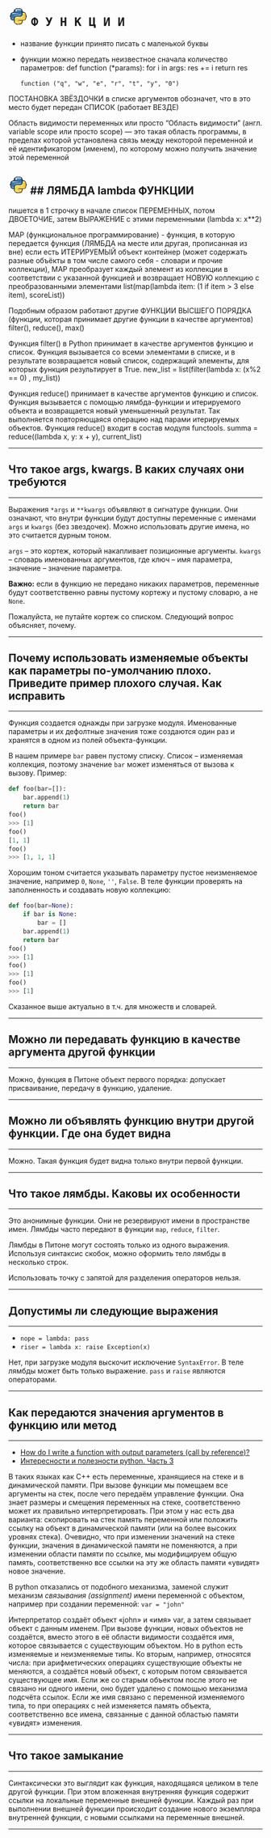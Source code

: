 ![заголовок](pthn.png) **`Ф У Н К Ц И И`**
==========================

- название функции принято писать с маленькой буквы
- функции можно передать неизвестное сначала количество параметров:
      def function (*params):
          for i in args:
              res += i
      return res

      function ("q", "w", "e", "r", "t", "y", "0")
ПОСТАНОВКА ЗВЁЗДОЧКИ в списке аргументов обозначет, что в это место будет передан СПИСОК (работает ВЕЗДЕ)

Область видимости переменных или просто “Область видимости” (англ. variable scope или просто scope) — 
это такая область программы, в пределах которой установлена связь между некоторой переменной и её 
идентификатором (именем), по которому можно получить значение этой переменной

![заголовок](pthn.png) ## ЛЯМБДА lambda ФУНКЦИИ
-----------------------------
пишется в 1 строчку
в начале список ПЕРЕМЕННЫХ, потом ДВОЕТОЧИЕ, затем ВЫРАЖЕНИЕ с этими переменными
(lambda x: x**2)

МАР (функциональное программирование) - функция, в которую передается функция (ЛЯМБДА на месте 
или другая, прописанная из вне)
если есть ИТЕРИРУЕМЫЙ объект контейнер (может содержать разные объёкты в том числе 
самого себя - словари и прочие коллекции), МАР преобразует каждый элемент из коллекции
в соответствии с указанной функцией и возвращает НОВУЮ коллекцию с преобразованными элементами
list(map(lambda item: (1 if item > 3 else item), scoreList))

Подобным образом работают другие ФУНКЦИИ ВЫСШЕГО ПОРЯДКА (функции, которая принимает другие 
функции в качестве аргументов) filter(), reduce(), max()

Функция filter() в Python принимает в качестве аргументов функцию и список.
Функция вызывается со всеми элементами в списке, и в результате возвращается новый 
список, содержащий элементы, для которых функция результирует в True.
new_list = list(filter(lambda x: (x%2 == 0) , my_list))

Функция reduce() принимает в качестве аргументов функцию и список. Функция вызывается 
с помощью лямбда-функции и итерируемого объекта  и возвращается новый уменьшенный результат. 
Так выполняется повторяющаяся операцию над парами итерируемых объектов. 
Функция reduce() входит в состав модуля functools.
summa = reduce((lambda x, y: x + y), current_list)

-----------------
## Что такое args, kwargs. В каких случаях они требуются
-----------------
Выражения `*args` и `**kwargs` объявляют в сигнатуре функции. Они означают, что внутри функции будут доступны переменные с именами `args` и `kwargs` (без звездочек). Можно использовать другие имена, но это считается дурным тоном.

`args` – это кортеж, который накапливает позиционные аргументы. `kwargs` – словарь именованных аргументов, где ключ – имя параметра, значение – значение параметра.

**Важно:** если в функцию не передано никаких параметров, переменные будут соответственно равны пустому кортежу и пустому словарю, а не `None`.

Пожалуйста, не путайте кортеж со списком. Следующий вопрос объясняет, почему.

-----------------
## Почему использовать изменяемые объекты как параметры по-умолчанию плохо. Приведите пример плохого случая. Как исправить
-----------------

Функция создается однажды при загрузке модуля. Именованные параметры и их дефолтные значения тоже создаются один раз и хранятся в одном из полей объекта-функции.

В нашем примере `bar` равен пустому списку. Список – изменяемая коллекция, поэтому значение `bar` может изменяться от вызова к вызову. Пример:

```python
def foo(bar=[]):
    bar.append(1)
    return bar
foo()
>>> [1]
foo()
[1, 1]
foo()
>>> [1, 1, 1]
```

Хорошим тоном считается указывать параметру пустое неизменяемое значение, например `0`, `None`, `''`, `False`. В теле функции проверять на заполненность и создавать новую коллекцию:

```python
def foo(bar=None):
    if bar is None:
        bar = []
    bar.append(1)
    return bar
foo()
>>> [1]
foo()
>>> [1]
foo()
>>> [1]
```

Сказанное выше актуально в т.ч. для множеств и словарей.

-----------------
## Можно ли передавать функцию в качестве аргумента другой функции
-----------------

Можно, функция в Питоне объект первого порядка: допускает присваивание, передачу в функцию, удаление.

-----------------
## Можно ли объявлять функцию внутри другой функции. Где она будет видна
-----------------

Можно. Такая функция будет видна только внутри первой функции.

-----------------
## Что такое лямбды. Каковы их особенности
-----------------

Это анонимные функции. Они не резервируют имени в пространстве имен. Лямбды
часто передают в функции `map`, `reduce`, `filter`.

Лямбды в Питоне могут состоять только из одного выражения. Используя синтаксис
скобок, можно оформить тело лямбды в несколько строк.

Использовать точку с запятой для разделения операторов нельзя.

-----------------
## Допустимы ли следующие выражения
-----------------

- `nope = lambda: pass`
- `riser = lambda x: raise Exception(x)`

Нет, при загрузке модуля выскочит исключение `SyntaxError`. В теле лямбды может
быть только выражение. `pass` и `raise` являются операторами.

-----------------
## Как передаются значения аргументов в функцию или метод
-----------------

- [How do I write a function with output parameters (call by reference)?](https://docs.python.org/3/faq/programming.html#how-do-i-write-a-function-with-output-parameters-call-by-reference)
- [Интересности и полезности python. Часть 3](https://habr.com/ru/post/422951/)

В таких языках как C++ есть переменные, хранящиеся на стеке и в динамической памяти. При вызове функции мы помещаем все аргументы на стек, после чего передаём управление функции. Она знает размеры и смещения переменных на стеке, соответственно может их правильно интерпретировать.
При этом у нас есть два варианта: скопировать на стек память переменной или положить ссылку на объект в динамической памяти (или на более высоких уровнях стека).
Очевидно, что при изменении значений на стеке функции, значения в динамической памяти не поменяются, а при изменении области памяти по ссылке, мы модифицируем общую память, соответственно все ссылки на эту же область памяти «увидят» новое значение.

В python отказались от подобного механизма, заменой служит механизм *связывания (assignment)* имени переменной с объектом, например при создании переменной:
`var = "john"`

Интерпретатор создаёт объект «john» и «имя» var, а затем связывает объект с данным именем.
При вызове функции, новых объектов не создаётся, вместо этого в её области видимости создаётся имя, которое связывается с существующим объектом.
Но в python есть изменяемые и неизменяемые типы. Ко вторым, например, относятся числа: при арифметических операциях существующие объекты не меняются, а создаётся новый объект, с которым потом связывается существующее имя. Если же со старым объектом после этого не связано ни одного имени, оно будет удалено с помощью механизма подсчёта ссылок.
Если же имя связано с переменной изменяемого типа, то при операциях с ней изменяется память объекта, соответственно все имена, связанные с данной областью памяти «увидят» изменения.

-----------------
## Что такое замыкание
-----------------

Синтаксически это выглядит как функция, находящаяся целиком в теле другой функции. При этом вложенная внутренняя функция содержит ссылки на локальные переменные внешней функции. Каждый раз при выполнении внешней функции происходит создание нового экземпляра внутренней функции, с новыми ссылками на переменные внешней.

-----------------
